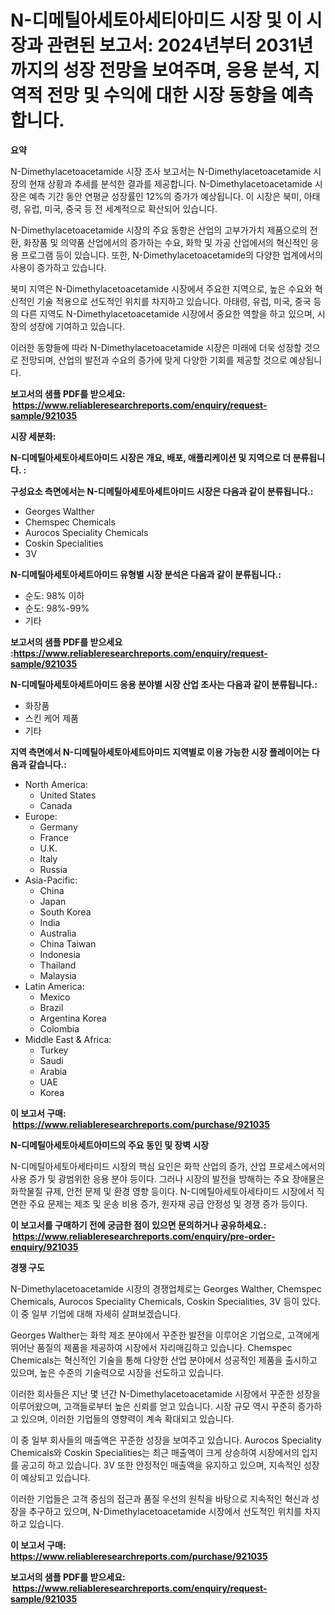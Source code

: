 <p><h1>N-디메틸아세토아세티아미드 시장 및 이 시장과 관련된 보고서: 2024년부터 2031년까지의 성장 전망을 보여주며, 응용 분석, 지역적 전망 및 수익에 대한 시장 동향을 예측합니다.</h1></p><p><strong>요약</strong></p>
<p><p>N-Dimethylacetoacetamide 시장 조사 보고서는 N-Dimethylacetoacetamide 시장의 현재 상황과 추세를 분석한 결과를 제공합니다. N-Dimethylacetoacetamide 시장은 예측 기간 동안 연평균 성장률인 12%의 증가가 예상됩니다. 이 시장은 북미, 아태령, 유럽, 미국, 중국 등 전 세계적으로 확산되어 있습니다.</p><p>N-Dimethylacetoacetamide 시장의 주요 동향은 산업의 고부가가치 제품으로의 전환, 화장품 및 의약품 산업에서의 증가하는 수요, 화학 및 가공 산업에서의 혁신적인 응용 프로그램 등이 있습니다. 또한, N-Dimethylacetoacetamide의 다양한 업계에서의 사용이 증가하고 있습니다.</p><p>북미 지역은 N-Dimethylacetoacetamide 시장에서 주요한 지역으로, 높은 수요와 혁신적인 기술 적용으로 선도적인 위치를 차지하고 있습니다. 아태령, 유럽, 미국, 중국 등의 다른 지역도 N-Dimethylacetoacetamide 시장에서 중요한 역할을 하고 있으며, 시장의 성장에 기여하고 있습니다.</p><p>이러한 동향들에 따라 N-Dimethylacetoacetamide 시장은 미래에 더욱 성장할 것으로 전망되며, 산업의 발전과 수요의 증가에 맞게 다양한 기회를 제공할 것으로 예상됩니다.</p></p>
<p><strong>보고서의 샘플 PDF를 받으세요: &nbsp;<a href="https://www.reliableresearchreports.com/enquiry/request-sample/921035">https://www.reliableresearchreports.com/enquiry/request-sample/921035</a></strong></p>
<p><strong>시장 세분화:</strong></p>
<p><strong> N-디메틸아세토아세트아미드 시장은 개요, 배포, 애플리케이션 및 지역으로 더 분류됩니다. :</strong></p>
<p><strong>구성요소 측면에서는 N-디메틸아세토아세트아미드 시장은 다음과 같이 분류됩니다.:</strong></p>
<p><ul><li>Georges Walther</li><li>Chemspec Chemicals</li><li>Aurocos Speciality Chemicals</li><li>Coskin Specialities</li><li>3V</li></ul></p>
<p><strong> N-디메틸아세토아세트아미드 유형별 시장 분석은 다음과 같이 분류됩니다.:</strong></p>
<p><ul><li>순도: 98% 이하</li><li>순도: 98%-99%</li><li>기타</li></ul></p>
<p><strong>보고서의 샘플 PDF를 받으세요 :<a href="https://www.reliableresearchreports.com/enquiry/request-sample/921035">https://www.reliableresearchreports.com/enquiry/request-sample/921035</a></strong></p>
<p><strong> N-디메틸아세토아세트아미드 응용 분야별 시장 산업 조사는 다음과 같이 분류됩니다.:</strong></p>
<p><ul><li>화장품</li><li>스킨 케어 제품</li><li>기타</li></ul></p>
<p><strong>지역 측면에서 N-디메틸아세토아세트아미드 지역별로 이용 가능한 시장 플레이어는 다음과 같습니다.:</strong></p>
<p><ul>
    <li>
        North America:
        <ul>
            <li>United States</li>
            <li>Canada</li>
        </ul>
    </li>
    <li>
        Europe:
        <ul>
            <li>Germany</li>
            <li>France</li>
            <li>U.K.</li>
            <li>Italy</li>
            <li>Russia</li>
        </ul>
    </li>
    <li>
        Asia-Pacific:
        <ul>
            <li>China</li>
            <li>Japan</li>
            <li>South Korea</li>
            <li>India</li>
            <li>Australia</li>
            <li>China Taiwan</li>
            <li>Indonesia</li>
            <li>Thailand</li>
            <li>Malaysia</li>
        </ul>
    </li>
    <li>
        Latin America:
        <ul>
            <li>Mexico</li>
            <li>Brazil</li>
            <li>Argentina Korea</li>
            <li>Colombia</li>
        </ul>
    </li>
    <li>
        Middle East & Africa:
        <ul>
            <li>Turkey</li>
            <li>Saudi</li>
            <li>Arabia</li>
            <li>UAE</li>
            <li>Korea</li>
        </ul>
    </li>
    </ul></p>
<p><strong>이 보고서 구매: &nbsp;<a href="https://www.reliableresearchreports.com/purchase/921035">https://www.reliableresearchreports.com/purchase/921035</a></strong></p>
<p><strong>N-디메틸아세토아세트아미드의 주요 동인 및 장벽 시장</strong></p>
<p><p>N-디메틸아세토아세타미드 시장의 핵심 요인은 화학 산업의 증가, 산업 프로세스에서의 사용 증가 및 광범위한 응용 분야 등이다. 그러나 시장의 발전을 방해하는 주요 장애물은 화학물질 규제, 안전 문제 및 환경 영향 등이다. N-디메틸아세토아세타미드 시장에서 직면한 주요 문제는 제조 및 운송 비용 증가, 원자재 공급 안정성 및 경쟁 증가 등이다.</p></p>
<p><strong>이 보고서를 구매하기 전에 궁금한 점이 있으면 문의하거나 공유하세요.: &nbsp;<a href="https://www.reliableresearchreports.com/enquiry/pre-order-enquiry/921035">https://www.reliableresearchreports.com/enquiry/pre-order-enquiry/921035</a></strong></p>
<p><strong>경쟁 구도</strong></p>
<p><p>N-Dimethylacetoacetamide 시장의 경쟁업체로는 Georges Walther, Chemspec Chemicals, Aurocos Speciality Chemicals, Coskin Specialities, 3V 등이 있다. 이 중 일부 기업에 대해 자세히 살펴보겠습니다.</p><p>Georges Walther는 화학 제조 분야에서 꾸준한 발전을 이루어온 기업으로, 고객에게 뛰어난 품질의 제품을 제공하여 시장에서 자리매김하고 있습니다. Chemspec Chemicals는 혁신적인 기술을 통해 다양한 산업 분야에서 성공적인 제품을 출시하고 있으며, 높은 수준의 기술력으로 시장을 선도하고 있습니다.</p><p>이러한 회사들은 지난 몇 년간 N-Dimethylacetoacetamide 시장에서 꾸준한 성장을 이루어왔으며, 고객들로부터 높은 신뢰를 얻고 있습니다. 시장 규모 역시 꾸준히 증가하고 있으며, 이러한 기업들의 영향력이 계속 확대되고 있습니다.</p><p>이 중 일부 회사들의 매출액은 꾸준한 성장을 보여주고 있습니다. Aurocos Speciality Chemicals와 Coskin Specialities는 최근 매출액이 크게 상승하여 시장에서의 입지를 공고히 하고 있습니다. 3V 또한 안정적인 매출액을 유지하고 있으며, 지속적인 성장이 예상되고 있습니다.</p><p>이러한 기업들은 고객 중심의 접근과 품질 우선의 원칙을 바탕으로 지속적인 혁신과 성장을 추구하고 있으며, N-Dimethylacetoacetamide 시장에서 선도적인 위치를 차지하고 있습니다.</p></p>
<p><strong>이 보고서 구매: &nbsp; <a href="https://www.reliableresearchreports.com/purchase/921035">https://www.reliableresearchreports.com/purchase/921035</a></strong></p>
<p><strong>보고서의 샘플 PDF를 받으세요: &nbsp;<a href="https://www.reliableresearchreports.com/enquiry/request-sample/921035">https://www.reliableresearchreports.com/enquiry/request-sample/921035</a></strong><strong></strong></p>
<p>&nbsp;</p>
